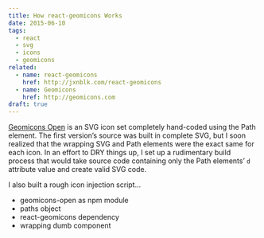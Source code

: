 ```yaml
---
title: How react-geomicons Works
date: 2015-06-10
tags:
  - react
  - svg
  - icons
  - geomicons
related:
  - name: react-geomicons
    href: http://jxnblk.com/react-geomicons
  - name: Geomicons
    href: http://geomicons.com
draft: true
---
```


[Geomicons Open](http://geomicons.com) is an SVG icon set completely hand-coded using the Path element.
The first version’s source was built in complete SVG, but I soon realized that the wrapping SVG and Path elements were the exact same for each icon.
In an effort to DRY things up, I set up a rudimentary build process that would take source code containing only the Path elements’ `d` attribute value and create valid SVG code.

I also built a rough icon injection script...

- geomicons-open as npm module
- paths object
- react-geomicons dependency
- wrapping dumb component


